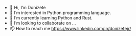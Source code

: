 - 👋 Hi, I’m Donizete
- 👀 I’m interested in Python programming language.
- 🌱 I’m currently learning Python and Rust.
- 💞️ I’m looking to collaborate on ...
- 📫 How to reach me https://www.linkedin.com/in/donizetejr/

<!---
KOOLDE/KOOLDE is a ✨ special ✨ repository because its `README.md` (this file) appears on your GitHub profile.
You can click the Preview link to take a look at your changes.
--->

